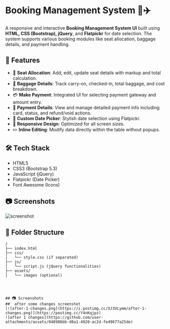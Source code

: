 # Booking Management System 🧾✈️

A responsive and interactive **Booking Management System UI** built using **HTML, CSS (Bootstrap), jQuery**, and **Flatpickr** for date selection. The system supports various booking modules like seat allocation, baggage details, and payment handling.

## 🚀 Features

- 🎫 **Seat Allocation**: Add, edit, update seat details with markup and total calculation.
- 🧳 **Baggage Details**: Track carry-on, checked-in, total baggage, and cost breakdown.
- 💳 **Make Payment**: Integrated UI for selecting payment gateway and amount entry.
- 📃 **Payment Details**: View and manage detailed payment info including card, status, and refund/void actions.
- 📅 **Custom Date Picker**: Stylish date selection using Flatpickr.
- 📱 **Responsive Design**: Optimized for all screen sizes.
- ✏️ **Inline Editing**: Modify data directly within the table without popups.

## 🛠 Tech Stack

- HTML5
- CSS3 (Bootstrap 5.3)
- JavaScript (jQuery)
- Flatpickr (Date Picker)
- Font Awesome (Icons)

## 📷 Screenshots
![screenshot](https://github.com/user-attachments/assets/387e71b7-032c-4c32-b1b7-3b9622f88065)



## 📂 Folder Structure

```plaintext
/
├── index.html
├── css/
│   └── style.css (if separated)
├── js/
│   └── script.js (jQuery functionalities)
├── assets/
│   └── images (optional)




## 📷 Screenshots
##  after some changes screenshot
[![after-1-changes.png](https://i.postimg.cc/XJ3VLymm/after-1-changes.png)](https://postimg.cc/Y4nKqjpz)
![after 1 changes](https://github.com/user-attachments/assets/048986bb-d8a1-4920-ac2d-fe49677a25de)











